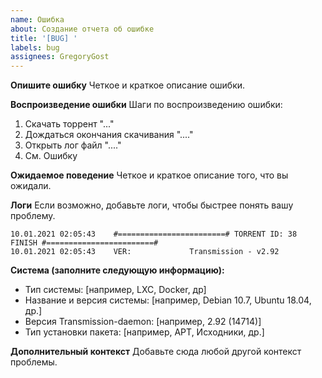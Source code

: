 ```yaml
---
name: Ошибка
about: Создание отчета об ошибке
title: '[BUG] '
labels: bug
assignees: GregoryGost
---
```


**Опишите ошибку** Четкое и краткое описание ошибки.

**Воспроизведение ошибки** Шаги по воспроизведению ошибки:

1. Скачать торрент "..."
2. Дождаться окончания скачивания "...."
3. Открыть лог файл "...."
4. См. Ошибку

**Ожидаемое поведение** Четкое и краткое описание того, что вы ожидали.

**Логи** Если возможно, добавьте логи, чтобы быстрее понять вашу проблему.

```
10.01.2021 02:05:43    #========================# TORRENT ID: 38 FINISH #========================#
10.01.2021 02:05:43    VER:             Transmission - v2.92
```

**Система (заполните следующую информацию):**

- Тип системы: [например, LXC, Docker, др]
- Название и версия системы: [например, Debian 10.7, Ubuntu 18.04, др.]
- Версия Transmission-daemon: [например, 2.92 (14714)]
- Тип установки пакета: [например, APT, Исходники, др.]

**Дополнительный контекст** Добавьте сюда любой другой контекст проблемы.
